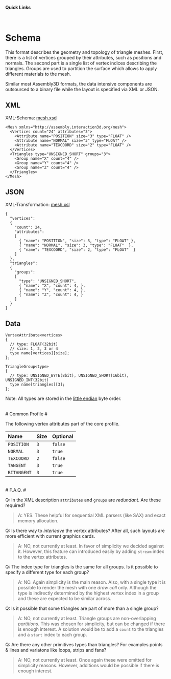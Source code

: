 **Quick Links**

<br />

# Schema #

This format describes the geometry and topology of triangle meshes. First, there is a list of vertices grouped by their attributes, such as positions and normals. The second part is a single list of vertex indices describing the triangles. Groups are used to partition the surface which allows to apply different materials to the mesh.

Similar most Assembly3D formats, the data intensive components are outsourced to a binary file while the layout is specified via XML or JSON.


## XML ##

XML-Schema: [mesh.xsd](http://assembly.interaction3d.org/xml/schema/mesh.xsd)

```
<Mesh xmlns="http://assembly.interaction3d.org/mesh">
  <Vertices count="24" attributes="3">
    <Attribute name="POSITION" size="3" type="FLOAT" />
    <Attribute name="NORMAL" size="3" type="FLOAT" />
    <Attribute name="TEXCOORD" size="2" type="FLOAT" />
  </Vertices>
  <Triangles type="UNSIGNED_SHORT" groups="3">
    <Group name="X" count="4" />
    <Group name="Y" count="4" />
    <Group name="Z" count="4" />
  </Triangles>	
</Mesh>
```


## JSON ##

XML-Transformation: [mesh.xsl](http://assembly.interaction3d.org/xml/transform/mesh.xsl)

```
{
  "vertices": 
  {
    "count": 24,
    "attributes": 
    [
      { "name": "POSITION", "size": 3, "type": "FLOAT" },
      { "name": "NORMAL", "size": 3, "type": "FLOAT"  },
      { "name": "TEXCOORD", "size": 2, "type": "FLOAT"  }
    ]
  },
  "triangles": 
  {
    "groups": 
    [
      "type": "UNSIGNED_SHORT", 
      { "name": "X", "count": 4, },
      { "name": "Y", "count": 4, },
      { "name": "Z", "count": 4, }
    ]
  }
}
```


## Data ##

```
VertexAttribute<vertices>
{
  // type: FLOAT(32bit)
  // size: 1, 2, 3 or 4
  type name[vertices][size]; 
};
```

```
TriangleGroup<type>
{
  // type: UNSIGNED_BYTE(8bit), UNSIGNED_SHORT(16bit), UNSIGNED_INT(32bit)
  type name[triangles][3]; 
};
```

Note: All types are stored in the [little endian](http://en.wikipedia.org/wiki/Endianness) byte order.


<br />
# Common Profile #

The following vertex attributes part of the core profile.

| Name | Size | Optional |
|:-----|:-----|:---------|
| `POSITION` | `3`  | `false`  |
| `NORMAL` | `3`  | `true`   |
| `TEXCOORD` | `2`  | `false`  |
| `TANGENT` | `3`  | `true`   |
| `BITANGENT` | `3`  | `true`   |


<br />
# F.A.Q. #

Q: In the XML description `attributes` and `groups` are _redundant_. Are these required?
> A: YES. These helpful for sequential XML parsers (like SAX) and exact memory allocation.


Q: Is there way to _interleave_ the vertex attributes? After all, such layouts are more efficient with current graphics cards.
> A: NO, not currently at least. In favor of simplicity we decided against it. However, this feature can introduced easily by adding `stream` index to the vertex attributes.


Q: The index type for triangles is the same for all groups. Is it possible to specify a different type for each group?
> A: NO. Again simplicity is the main reason. Also, with a single type it is possible to render the mesh with one _draw call_ only. Although the type is indirectly  determined by the highest vertex index in a group  and these are expected to be similar across.


Q: Is it possible that some triangles are part of more than a single group?
> A: NO, not currently at least. Triangle groups are non-overlapping _partitions_. This was chosen for simplicity, but can be changed if there is enough interest. A solution would be to add a `count` to the triangles and a `start` index to each group.

Q: Are there any other primitives types than triangles? For examples points & lines and variatons like loops, strips and fans?
> A: NO, not currently at least. Once again these were omitted for simplicity reasons. However, additions would be possible if there is enough interest.